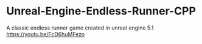 # Unreal-Engine-Endless-Runner-CPP
A classic endless runner game created in unreal engine 5.1
https://youtu.be/FcD6huMFezo
